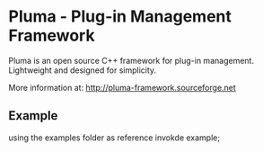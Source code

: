 # Pluma - Plug-in Management Framework

Pluma is an open source C++ framework for plug-in management.
Lightweight and designed for simplicity.

More information at:
http://pluma-framework.sourceforge.net


## Example

using the examples folder as reference invokde example;

